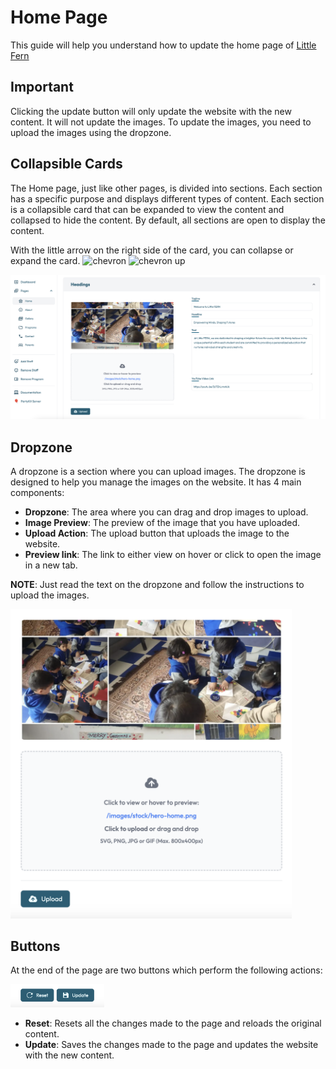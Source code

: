 # Home Page
This guide will help you understand how to update the home page of [Little Fern](https://www.littlefern.in/)

## Important
Clicking the update button will only update the website with the new content. It will not update the images. 
To update the images, you need to upload the images using the dropzone.

## Collapsible Cards
The Home page, just like other pages, is divided into sections. Each section has a specific purpose and displays different types of content.
Each section is a collapsible card that can be expanded to view the content and collapsed to hide the content.
By default, all sections are open to display the content.

With the little arrow on the right side of the card, you can collapse or expand the card.
<img alt="chevron" src="https://img.icons8.com/ios-glyphs/30/chevron-down.png" width="20"/>
<img alt="chevron up" src="https://img.icons8.com/ios-glyphs/30/chevron-up.png" width="20"/>

<img src="../images/collapsible.card.png" alt="Home" width="850"/>

## Dropzone
A dropzone is a section where you can upload images. The dropzone is designed to help you manage the images on the website.
It has 4 main components:
- **Dropzone**: The area where you can drag and drop images to upload.
- **Image Preview**: The preview of the image that you have uploaded.
- **Upload Action**: The upload button that uploads the image to the website.
- **Preview link**: The link to either view on hover or click to open the image in a new tab.

**NOTE**: Just read the text on the dropzone and follow the instructions to upload the images.

<img src="../images/dropzone.png" alt="Home" width="450"/>

## Buttons
At the end of the page are two buttons which perform the following actions:

<img src="../images/page.actions.png" alt="Home" width="150"/>

- **Reset**: Resets all the changes made to the page and reloads the original content.
- **Update**: Saves the changes made to the page and updates the website with the new content.